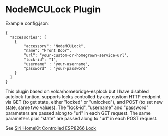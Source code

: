 # NodeMCULock Plugin

Example config.json:

    {
      "accessories": [
        {
            "accessory": "NodeMCULock",
            "name": "Front Door",
            "url": "your-custom-or-homegrown-service-url",
			"lock-id": "1",
            "username" : "your-username",
			"password" : "your-password"
        }
      ]
    }

This plugin based on volca/homebridge-esplock but I have disabled autolock funtion, supports locks controlled by any custom HTTP endpoint via GET (to get state, either "locked" or "unlocked"), and POST (to set new state, same two values). The "lock-id", "username" and "password" parameters are passed along to "url" in each GET request. The same parameters plus "state" are passed along to "url" in each POST request.

See [Siri HomeKit Controlled ESP8266 Lock](https://blog.aprbrother.com/p/710)
